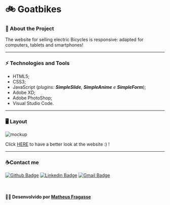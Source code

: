 # :bike: Goatbikes

### :bookmark_tabs: About the Project ###

The website for selling electric Bicycles is responsive: adapted for computers, tablets and smartphones!

---

 ### :zap: Technologies and Tools ###
 
- HTML5;
- CSS3;
- JavaScript (*plugins: **SimpleSlide**, **SimpleAnime** e **SimpleForm***);
- Adobe XD;
- Adobe PhotoShop;
- Visual Studio Code.
---
 ### 🖥️ Layout ###
![mockup](https://user-images.githubusercontent.com/105829768/229381778-47f69838-fc1a-4edd-a809-7c1c5a16a3fc.png)

Click <a href= "https://kuhora.github.io/SnakeGame/" rel="nofollow">HERE</a> 
to have a better look at the website :) ! 
<hr>

### ☕Contact me

[![Github Badge](https://img.shields.io/badge/-Github-000?style=flat-square&logo=Github&logoColor=white&link=https://github.com/Kuhora)](https://github.com/Kuhora)
   [![Linkedin Badge](https://img.shields.io/badge/-LinkedIn-blue?style=flat-square&logo=Linkedin&logoColor=white&link=https://https://www.linkedin.com/in/matheus-fragasse-2a740a249/)](https://www.linkedin.com/in/matheus-fragasse-2a740a249/)
  [![Gmail Badge](https://img.shields.io/badge/Gmail-D14836?style=square&logo=gmail&logoColor=white&link=mailto:kuhora123@gmail.com)](mailto:kuhora123@gmail.com)

&nbsp;

#### 👩‍💻 **Desenvolvido por [Matheus Fragasse](https://github.com/Kuhora)** ####
